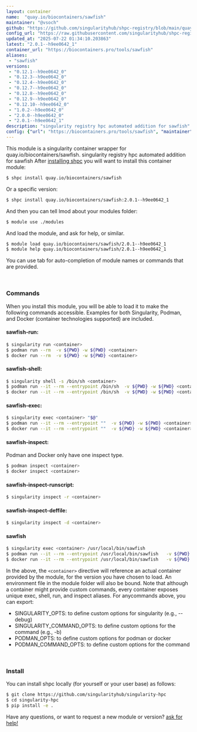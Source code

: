 ```yaml
---
layout: container
name:  "quay.io/biocontainers/sawfish"
maintainer: "@vsoch"
github: "https://github.com/singularityhub/shpc-registry/blob/main/quay.io/biocontainers/sawfish/container.yaml"
config_url: "https://raw.githubusercontent.com/singularityhub/shpc-registry/main/quay.io/biocontainers/sawfish/container.yaml"
updated_at: "2025-07-22 01:34:10.203863"
latest: "2.0.1--h9ee0642_1"
container_url: "https://biocontainers.pro/tools/sawfish"
aliases:
 - "sawfish"
versions:
 - "0.12.1--h9ee0642_0"
 - "0.12.3--h9ee0642_0"
 - "0.12.4--h9ee0642_0"
 - "0.12.7--h9ee0642_0"
 - "0.12.8--h9ee0642_0"
 - "0.12.9--h9ee0642_0"
 - "0.12.10--h9ee0642_0"
 - "1.0.2--h9ee0642_0"
 - "2.0.0--h9ee0642_0"
 - "2.0.1--h9ee0642_1"
description: "singularity registry hpc automated addition for sawfish"
config: {"url": "https://biocontainers.pro/tools/sawfish", "maintainer": "@vsoch", "description": "singularity registry hpc automated addition for sawfish", "latest": {"2.0.1--h9ee0642_1": "sha256:ee581fd7108433b8e2f441ce6e4821dd192c7544a0e93e6971cedd1dea3f3d51"}, "tags": {"0.12.1--h9ee0642_0": "sha256:0de0ad7950f341793da2af2143b1f8a763eec1eb042a51e15132291ade2cde92", "0.12.3--h9ee0642_0": "sha256:31da5c53dee50431726e9f9eb709661ad99433fc01fa0c942825e6529b03efc7", "0.12.4--h9ee0642_0": "sha256:54ad9566a4a05934f7879d42f631cb8f61737f05ca9e7eb1751cb7b4e9c4d4db", "0.12.7--h9ee0642_0": "sha256:041e51c96eac3b68d987aef9a8d892bdd13467b3e554e50f67327ed29fd88041", "0.12.8--h9ee0642_0": "sha256:a73a4900f6c28c266811e6fa5266a0ccc731ce0075ee6842664387bb0043a765", "0.12.9--h9ee0642_0": "sha256:1b5d88fb8b49f7234937627ab09bbcfbfc6d5dc3477eb799c95b6dcb15ed26ee", "0.12.10--h9ee0642_0": "sha256:072e1d1ce32878ce77ebd5575323434047777cfd422ac27ab62a0474b9dcb290", "1.0.2--h9ee0642_0": "sha256:247adc89317aed20d60eb0813065be7ef8d714c4868efe6e9d9535d303db3b5b", "2.0.0--h9ee0642_0": "sha256:2115dd605dcb4e93d4835aa730f3536ac1b7672b0eb8a4c6937c247271264bb3", "2.0.1--h9ee0642_1": "sha256:ee581fd7108433b8e2f441ce6e4821dd192c7544a0e93e6971cedd1dea3f3d51"}, "docker": "quay.io/biocontainers/sawfish", "aliases": {"sawfish": "/usr/local/bin/sawfish"}}
---
```


This module is a singularity container wrapper for quay.io/biocontainers/sawfish.
singularity registry hpc automated addition for sawfish
After [installing shpc](#install) you will want to install this container module:


```bash
$ shpc install quay.io/biocontainers/sawfish
```

Or a specific version:

```bash
$ shpc install quay.io/biocontainers/sawfish:2.0.1--h9ee0642_1
```

And then you can tell lmod about your modules folder:

```bash
$ module use ./modules
```

And load the module, and ask for help, or similar.

```bash
$ module load quay.io/biocontainers/sawfish/2.0.1--h9ee0642_1
$ module help quay.io/biocontainers/sawfish/2.0.1--h9ee0642_1
```

You can use tab for auto-completion of module names or commands that are provided.

<br>

### Commands

When you install this module, you will be able to load it to make the following commands accessible.
Examples for both Singularity, Podman, and Docker (container technologies supported) are included.

#### sawfish-run:

```bash
$ singularity run <container>
$ podman run --rm  -v ${PWD} -w ${PWD} <container>
$ docker run --rm  -v ${PWD} -w ${PWD} <container>
```

#### sawfish-shell:

```bash
$ singularity shell -s /bin/sh <container>
$ podman run --it --rm --entrypoint /bin/sh  -v ${PWD} -w ${PWD} <container>
$ docker run --it --rm --entrypoint /bin/sh  -v ${PWD} -w ${PWD} <container>
```

#### sawfish-exec:

```bash
$ singularity exec <container> "$@"
$ podman run --it --rm --entrypoint ""  -v ${PWD} -w ${PWD} <container> "$@"
$ docker run --it --rm --entrypoint ""  -v ${PWD} -w ${PWD} <container> "$@"
```

#### sawfish-inspect:

Podman and Docker only have one inspect type.

```bash
$ podman inspect <container>
$ docker inspect <container>
```

#### sawfish-inspect-runscript:

```bash
$ singularity inspect -r <container>
```

#### sawfish-inspect-deffile:

```bash
$ singularity inspect -d <container>
```


#### sawfish

```bash
$ singularity exec <container> /usr/local/bin/sawfish
$ podman run --it --rm --entrypoint /usr/local/bin/sawfish   -v ${PWD} -w ${PWD} <container> -c " $@"
$ docker run --it --rm --entrypoint /usr/local/bin/sawfish   -v ${PWD} -w ${PWD} <container> -c " $@"
```



In the above, the `<container>` directive will reference an actual container provided
by the module, for the version you have chosen to load. An environment file in the
module folder will also be bound. Note that although a container
might provide custom commands, every container exposes unique exec, shell, run, and
inspect aliases. For anycommands above, you can export:

 - SINGULARITY_OPTS: to define custom options for singularity (e.g., --debug)
 - SINGULARITY_COMMAND_OPTS: to define custom options for the command (e.g., -b)
 - PODMAN_OPTS: to define custom options for podman or docker
 - PODMAN_COMMAND_OPTS: to define custom options for the command

<br>

### Install

You can install shpc locally (for yourself or your user base) as follows:

```bash
$ git clone https://github.com/singularityhub/singularity-hpc
$ cd singularity-hpc
$ pip install -e .
```

Have any questions, or want to request a new module or version? [ask for help!](https://github.com/singularityhub/singularity-hpc/issues)